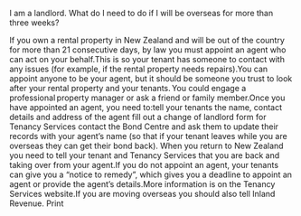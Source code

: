 I am a landlord. What do I need to do if I will be overseas for more than three weeks?

If you own a rental property in New Zealand and will be out of the country for more than 21 consecutive days, by law you must appoint an agent who can act on your behalf.This is so your tenant has someone to contact with any issues (for example, if the rental property needs repairs).You can appoint anyone to be your agent, but it should be someone you trust to look after your rental property and your tenants. You could engage a professional property manager or ask a friend or family member.Once you have appointed an agent, you need to:tell your tenants the name, contact details and address of the agent
fill out a change of landlord form for Tenancy Services
contact the Bond Centre and ask them to update their records with your agent’s name (so that if your tenant leaves while you are overseas they can get their bond back).
When you return to New Zealand you need to tell your tenant and Tenancy Services that you are back and taking over from your agent.If you do not appoint an agent, your tenants can give you a “notice to remedy”, which gives you a deadline to appoint an agent or provide the agent’s details.More information is on the Tenancy Services website.If you are moving overseas you should also tell Inland Revenue.  Print 